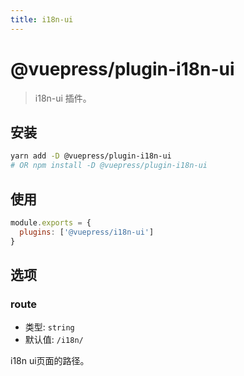 ```yaml
---
title: i18n-ui
---
```


# @vuepress/plugin-i18n-ui

> i18n-ui 插件。

## 安装

```bash
yarn add -D @vuepress/plugin-i18n-ui
# OR npm install -D @vuepress/plugin-i18n-ui
```

## 使用

```javascript
module.exports = {
  plugins: ['@vuepress/i18n-ui'] 
}
```

## 选项

### route

- 类型: `string`
- 默认值: `/i18n/`

i18n ui页面的路径。
